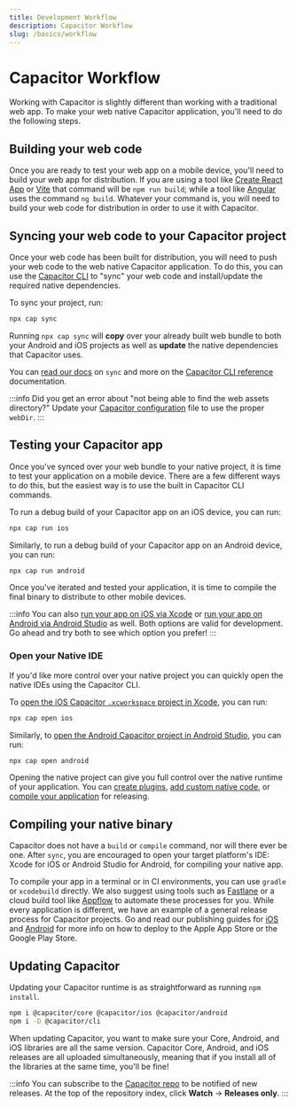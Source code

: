 ```yaml
---
title: Development Workflow
description: Capacitor Workflow
slug: /basics/workflow
---
```


# Capacitor Workflow

Working with Capacitor is slightly different than working with a traditional web app. To make your web native Capacitor application, you'll need to do the following steps.

## Building your web code

Once you are ready to test your web app on a mobile device, you'll need to build your web app for distribution. If you are using a tool like [Create React App](https://create-react-app.dev/) or [Vite](https://vitejs.dev/) that command will be `npm run build`; while a tool like [Angular](https://angular.io/) uses the command `ng build`. Whatever your command is, you will need to build your web code for distribution in order to use it with Capacitor.

## Syncing your web code to your Capacitor project

Once your web code has been built for distribution, you will need to push your web code to the web native Capacitor application. To do this, you can use the [Capacitor CLI](/cli/index.md) to "sync" your web code and install/update the required native dependencies.

To sync your project, run:

```bash
npx cap sync
```

Running `npx cap sync` will **copy** over your already built web bundle to both your Android and iOS projects as well as **update** the native dependencies that Capacitor uses.

You can [read our docs](/cli/commands/sync.md) on `sync` and more on the [Capacitor CLI reference](/cli/index.md) documentation.

:::info
Did you get an error about "not being able to find the web assets directory?" Update your [Capacitor configuration](/main/reference/config.md) file to use the proper `webDir`.
:::


## Testing your Capacitor app

Once you've synced over your web bundle to your native project, it is time to test your application on a mobile device. There are a few different ways to do this, but the easiest way is to use the built in Capacitor CLI commands.

To run a debug build of your Capacitor app on an iOS device, you can run:
```bash
npx cap run ios
```

Similarly, to run a debug build of your Capacitor app on an Android device, you can run:
```bash
npx cap run android
```


Once you've iterated and tested your application, it is time to compile the final binary to distribute to other mobile devices.

:::info
You can also [run your app on iOS via Xcode](/main/ios/index.md#running-in-xcode) or [run your app on Android via Android Studio](/main/android/index.md#running-with-android-studio) as well. Both options are valid for development. Go ahead and try both to see which option you prefer!
:::

### Open your Native IDE

If you'd like more control over your native project you can quickly open the native IDEs using the Capacitor CLI.

To [open the iOS Capacitor `.xcworkspace` project in Xcode](/main/ios/index.md#opening-the-ios-project), you can run:
```bash
npx cap open ios
```

Similarly, to [open the Android Capacitor project in Android Studio](/main/android/index.md#opening-the-android-project), you can run:
```bash
npx cap open android
```

Opening the native project can give you full control over the native runtime of your application. You can [create plugins](/plugins.mdx), [add custom native code](/main/ios/custom-code.md), or [compile your application](#compiling-your-native-binary) for releasing.

## Compiling your native binary

Capacitor does not have a `build` or `compile` command, nor will there ever be one. After `sync`, you are encouraged to open your target platform's IDE: Xcode for iOS or Android Studio for Android, for compiling your native app.

To compile your app in a terminal or in CI environments, you can use `gradle` or `xcodebuild` directly. We also suggest using tools such as [Fastlane](https://fastlane.tools) or a cloud build tool like [Appflow](https://ionic.io/appflow) to automate these processes for you. While every application is different, we have an example of a general release process for Capacitor projects. Go and read our publishing guides for [iOS](/main/ios/deploying-to-app-store.md) and [Android](/main/android/deploying-to-google-play.md) for more info on how to deploy to the Apple App Store or the Google Play Store.

## Updating Capacitor

Updating your Capacitor runtime is as straightforward as running `npm install`.

```bash
npm i @capacitor/core @capacitor/ios @capacitor/android
npm i -D @capacitor/cli
```

When updating Capacitor, you want to make sure your Core, Android, and iOS libraries are all the same version. Capacitor Core, Android, and iOS releases are all uploaded simultaneously, meaning that if you install all of the libraries at the same time, you'll be fine!

:::info
You can subscribe to the [Capacitor repo](https://github.com/ionic-team/capacitor) to be notified of new releases. At the top of the repository index, click **Watch** -> **Releases only**.
:::

